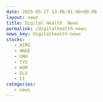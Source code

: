 ```yaml
---
date: 2025-05-27 13:06:01:00+00:00
layout: news
title: Digital Health  News
permalink: /digitalhealth-news
news_key: digitalhealth-news
stocks:
   - HIMS
   - HNGE
   - UNH
   - CVS
   - HUM
   - ELV
   - CI
categories:
   - news
---
```

